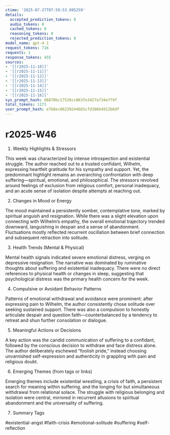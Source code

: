 ```yaml
---
ctime: '2025-07-27T07:59:53.095259'
details:
  accepted_prediction_tokens: 0
  audio_tokens: 0
  cached_tokens: 0
  reasoning_tokens: 0
  rejected_prediction_tokens: 0
model_name: gpt-4.1
request_tokens: 716
requests: 1
response_tokens: 455
sources:
- '[[r2025-11-10]]'
- '[[r2025-11-11]]'
- '[[r2025-11-12]]'
- '[[r2025-11-13]]'
- '[[r2025-11-14]]'
- '[[r2025-11-15]]'
- '[[r2025-11-16]]'
sys_prompt_hash: d6870bc17526cc863fe3427a734e7f9f
total_tokens: 1171
user_prompt_hash: e7b8ec06239244601cfd386b4912b6df
---
```

# r2025-W46

1. Weekly Highlights & Stressors

This week was characterized by intense introspection and existential struggle. The author reached out to a trusted confidant, Wilhelm, expressing heartfelt gratitude for his sympathy and support. Yet, the predominant highlight remains an overarching confrontation with deep suffering—spiritual, emotional, and philosophical. The stressors revolved around feelings of exclusion from religious comfort, personal inadequacy, and an acute sense of isolation despite attempts at reaching out.

2. Changes in Mood or Energy

The mood maintained a persistently somber, contemplative tone, marked by spiritual anguish and resignation. While there was a slight elevation upon connecting with Wilhelm’s empathy, the overall emotional trajectory trended downward, languishing in despair and a sense of abandonment. Fluctuations mostly reflected recurrent oscillation between brief connection and subsequent retraction into solitude.

3. Health Trends (Mental & Physical)

Mental health signals indicated severe emotional distress, verging on depressive resignation. The narrative was dominated by ruminative thoughts about suffering and existential inadequacy. There were no direct references to physical health or changes in sleep, suggesting that psychological distress was the primary health concern for the week.

4. Compulsive or Avoidant Behavior Patterns

Patterns of emotional withdrawal and avoidance were prominent: after expressing pain to Wilhelm, the author consistently chose solitude over seeking sustained support. There was also a compulsion to honestly articulate despair and question faith—counterbalanced by a tendency to retreat and shun further consolation or dialogue.

5. Meaningful Actions or Decisions

A key action was the candid communication of suffering to a confidant, followed by the conscious decision to withdraw and face distress alone. The author deliberately eschewed “foolish pride,” instead choosing unvarnished self-expression and authenticity in grappling with pain and religious doubt.

6. Emerging Themes (from tags or links)

Emerging themes include existential wrestling, a crisis of faith, a persistent search for meaning within suffering, and the longing for but simultaneous withdrawal from relational solace. The struggle with religious belonging and isolation were central, mirrored in recurrent allusions to spiritual abandonment and the universality of suffering.

7. Summary Tags

#existential-angst #faith-crisis #emotional-solitude #suffering #self-reflection